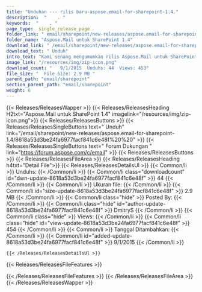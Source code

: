 ```yaml
---
title: "Unduhan --- rilis baru-aspose.email-for-sharepoint-1.4." 
description:  "    . " 
keywords:  "    . " 
page_type:  single_release_page
folder_link: " email/sharepoint/new-releases/aspose.email-for-sharepoint-1.4/"
folder_name: "Aspose.Mail untuk SharePoint 1.4"
download_link: " /email/sharepoint/new-releases/aspose.email-for-sharepoint-1.4/8618a53d3be24fa6977facf841c6e48f"
download_text: " Unduh"
intro_text: "Kami senang mengumumkan rilis Aspose.Mail untuk SharePoint 1.4. Ini ..."
image_link: "/resources/img/zip-icon.png"
download_count: "   9/1/2015  Unduhs: 44  Views: 453"
file_size: "  File Size: 2.9 MB "
parent_path: "email/sharepoint"
section_parent_path: "email/sharepoint"
weight: 6
---
```


{{< Releases/ReleasesWapper >}}
  {{< Releases/ReleasesHeading H2txt="Aspose.Mail untuk SharePoint 1.4" imagelink="/resources/img/zip-icon.png">}}
  {{< Releases/ReleasesButtons >}}
    {{< Releases/ReleasesSingleButtons text=" Unduh" link="/email/sharepoint/new-releases/aspose.email-for-sharepoint-1.4/8618a53d3be24fa6977facf841c6e48f%20%20" >}}
    {{< Releases/ReleasesSingleButtons text=" Forum Dukungan " link="https://forum.aspose.com/c/email" >}}
  {{< Releases/ReleasesButtons >}}
  {{< Releases/ReleasesFileArea >}}
    {{< Releases/ReleasesHeading h4txt="Detail File">}}
    {{< Releases/ReleasesDetailsUl >}}
            {{< Common/li  >}} Unduhs: {{< /Common/li >}} 
      {{< Common/li class="downloadcount" id="dwn-update-8618a53d3be24fa6977facf841c6e48f" >}} 44 {{< /Common/li >}} 
      {{< Common/li  >}} Ukuran file: {{< /Common/li >}} 
      {{< Common/li id="size-update-8618a53d3be24fa6977facf841c6e48f" >}} 2.9 MB {{< /Common/li >}} 
      {{< Common/li  class="hide" >}} Posted By: {{< /Common/li >}} 
      {{< Common/li class="hide" id="author-update-8618a53d3be24fa6977facf841c6e48f" >}} DmitryS {{< /Common/li >}} 
      {{< Common/li class="hide"  >}} Views: {{< /Common/li >}} 
      {{< Common/li class="hide" id="view-update-8618a53d3be24fa6977facf841c6e48f" >}} 454 {{< /Common/li >}} 
      {{< Common/li  >}} Tanggal Ditambahkan: {{< /Common/li >}} 
      {{< Common/li id="added-update-8618a53d3be24fa6977facf841c6e48f" >}} 9/1/2015 {{< /Common/li >}} 

    {{< /Releases/ReleasesDetailsUl >}}

  {{< Releases/ReleasesFileFeatures >}}
      
  {{< /Releases/ReleasesFileFeatures >}}
 {{< /Releases/ReleasesFileArea >}}
{{< /Releases/ReleasesWapper >}}


